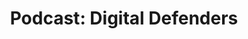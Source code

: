 ---
title: "Podcast: Digital Defenders"
publishdate: 2023-03-01
description:  "Digital Defenders is a podcast that dives into the lives and stories of digital activists who fight for a free and open internet.
Join host ByteExplorer as we explore the personal struggles, legal battles, and inspiring legacies of these brave individuals who dedicate their lives to protecting digital rights and advocating for open access to knowledge."
type: page
topic: project
tags: ["podcast","hacking", "activism", "hacktivism"]
link: "https://linktr.ee/byteexplorer"
image: "/images/digital-defenders.jpg"
---